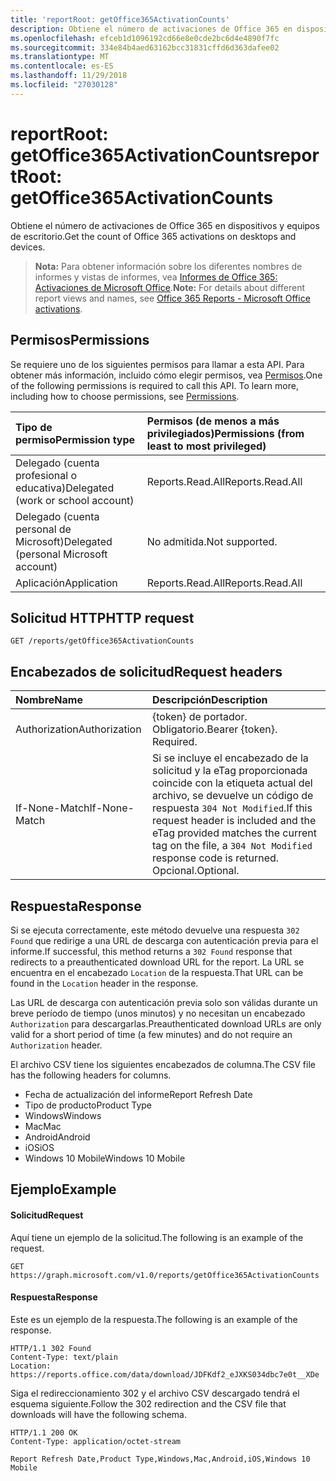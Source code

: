 ```yaml
---
title: 'reportRoot: getOffice365ActivationCounts'
description: Obtiene el número de activaciones de Office 365 en dispositivos y equipos de escritorio.
ms.openlocfilehash: efceb1d1096192cd66e8e0cde2bc6d4e4890f7fc
ms.sourcegitcommit: 334e84b4aed63162bcc31831cffd6d363dafee02
ms.translationtype: MT
ms.contentlocale: es-ES
ms.lasthandoff: 11/29/2018
ms.locfileid: "27030128"
---
```

# <a name="reportroot-getoffice365activationcounts"></a><span data-ttu-id="0fc63-103">reportRoot: getOffice365ActivationCounts</span><span class="sxs-lookup"><span data-stu-id="0fc63-103">reportRoot: getOffice365ActivationCounts</span></span>

<span data-ttu-id="0fc63-104">Obtiene el número de activaciones de Office 365 en dispositivos y equipos de escritorio.</span><span class="sxs-lookup"><span data-stu-id="0fc63-104">Get the count of Office 365 activations on desktops and devices.</span></span>

> <span data-ttu-id="0fc63-105">**Nota:** Para obtener información sobre los diferentes nombres de informes y vistas de informes, vea [Informes de Office 365: Activaciones de Microsoft Office](https://support.office.com/client/Office-activations-87c24ae2-82e0-4d1e-be01-c3bcc3f18c60).</span><span class="sxs-lookup"><span data-stu-id="0fc63-105">**Note:** For details about different report views and names, see [Office 365 Reports - Microsoft Office activations](https://support.office.com/client/Office-activations-87c24ae2-82e0-4d1e-be01-c3bcc3f18c60).</span></span>

## <a name="permissions"></a><span data-ttu-id="0fc63-106">Permisos</span><span class="sxs-lookup"><span data-stu-id="0fc63-106">Permissions</span></span>

<span data-ttu-id="0fc63-p101">Se requiere uno de los siguientes permisos para llamar a esta API. Para obtener más información, incluido cómo elegir permisos, vea [Permisos](/graph/permissions-reference).</span><span class="sxs-lookup"><span data-stu-id="0fc63-p101">One of the following permissions is required to call this API. To learn more, including how to choose permissions, see [Permissions](/graph/permissions-reference).</span></span>

| <span data-ttu-id="0fc63-109">Tipo de permiso</span><span class="sxs-lookup"><span data-stu-id="0fc63-109">Permission type</span></span>                        | <span data-ttu-id="0fc63-110">Permisos (de menos a más privilegiados)</span><span class="sxs-lookup"><span data-stu-id="0fc63-110">Permissions (from least to most privileged)</span></span> |
| :------------------------------------- | :--------------------------------------- |
| <span data-ttu-id="0fc63-111">Delegado (cuenta profesional o educativa)</span><span class="sxs-lookup"><span data-stu-id="0fc63-111">Delegated (work or school account)</span></span>     | <span data-ttu-id="0fc63-112">Reports.Read.All</span><span class="sxs-lookup"><span data-stu-id="0fc63-112">Reports.Read.All</span></span>                         |
| <span data-ttu-id="0fc63-113">Delegado (cuenta personal de Microsoft)</span><span class="sxs-lookup"><span data-stu-id="0fc63-113">Delegated (personal Microsoft account)</span></span> | <span data-ttu-id="0fc63-114">No admitida.</span><span class="sxs-lookup"><span data-stu-id="0fc63-114">Not supported.</span></span>                           |
| <span data-ttu-id="0fc63-115">Aplicación</span><span class="sxs-lookup"><span data-stu-id="0fc63-115">Application</span></span>                            | <span data-ttu-id="0fc63-116">Reports.Read.All</span><span class="sxs-lookup"><span data-stu-id="0fc63-116">Reports.Read.All</span></span>                         |

## <a name="http-request"></a><span data-ttu-id="0fc63-117">Solicitud HTTP</span><span class="sxs-lookup"><span data-stu-id="0fc63-117">HTTP request</span></span>

<!-- { "blockType": "ignored" } --> 

```http
GET /reports/getOffice365ActivationCounts
```

## <a name="request-headers"></a><span data-ttu-id="0fc63-118">Encabezados de solicitud</span><span class="sxs-lookup"><span data-stu-id="0fc63-118">Request headers</span></span>

| <span data-ttu-id="0fc63-119">Nombre</span><span class="sxs-lookup"><span data-stu-id="0fc63-119">Name</span></span>          | <span data-ttu-id="0fc63-120">Descripción</span><span class="sxs-lookup"><span data-stu-id="0fc63-120">Description</span></span>                              |
| :------------ | :--------------------------------------- |
| <span data-ttu-id="0fc63-121">Authorization</span><span class="sxs-lookup"><span data-stu-id="0fc63-121">Authorization</span></span> | <span data-ttu-id="0fc63-p102">{token} de portador. Obligatorio.</span><span class="sxs-lookup"><span data-stu-id="0fc63-p102">Bearer {token}. Required.</span></span>                |
| <span data-ttu-id="0fc63-124">If-None-Match</span><span class="sxs-lookup"><span data-stu-id="0fc63-124">If-None-Match</span></span> | <span data-ttu-id="0fc63-125">Si se incluye el encabezado de la solicitud y la eTag proporcionada coincide con la etiqueta actual del archivo, se devuelve un código de respuesta `304 Not Modified`.</span><span class="sxs-lookup"><span data-stu-id="0fc63-125">If this request header is included and the eTag provided matches the current tag on the file, a `304 Not Modified` response code is returned.</span></span> <span data-ttu-id="0fc63-126">Opcional.</span><span class="sxs-lookup"><span data-stu-id="0fc63-126">Optional.</span></span> |

## <a name="response"></a><span data-ttu-id="0fc63-127">Respuesta</span><span class="sxs-lookup"><span data-stu-id="0fc63-127">Response</span></span>

<span data-ttu-id="0fc63-128">Si se ejecuta correctamente, este método devuelve una respuesta `302 Found` que redirige a una URL de descarga con autenticación previa para el informe.</span><span class="sxs-lookup"><span data-stu-id="0fc63-128">If successful, this method returns a `302 Found` response that redirects to a preauthenticated download URL for the report.</span></span> <span data-ttu-id="0fc63-129">La URL se encuentra en el encabezado `Location` de la respuesta.</span><span class="sxs-lookup"><span data-stu-id="0fc63-129">That URL can be found in the `Location` header in the response.</span></span>

<span data-ttu-id="0fc63-130">Las URL de descarga con autenticación previa solo son válidas durante un breve período de tiempo (unos minutos) y no necesitan un encabezado `Authorization` para descargarlas.</span><span class="sxs-lookup"><span data-stu-id="0fc63-130">Preauthenticated download URLs are only valid for a short period of time (a few minutes) and do not require an `Authorization` header.</span></span>

<span data-ttu-id="0fc63-131">El archivo CSV tiene los siguientes encabezados de columna.</span><span class="sxs-lookup"><span data-stu-id="0fc63-131">The CSV file has the following headers for columns.</span></span>

- <span data-ttu-id="0fc63-132">Fecha de actualización del informe</span><span class="sxs-lookup"><span data-stu-id="0fc63-132">Report Refresh Date</span></span>
- <span data-ttu-id="0fc63-133">Tipo de producto</span><span class="sxs-lookup"><span data-stu-id="0fc63-133">Product Type</span></span>
- <span data-ttu-id="0fc63-134">Windows</span><span class="sxs-lookup"><span data-stu-id="0fc63-134">Windows</span></span>
- <span data-ttu-id="0fc63-135">Mac</span><span class="sxs-lookup"><span data-stu-id="0fc63-135">Mac</span></span>
- <span data-ttu-id="0fc63-136">Android</span><span class="sxs-lookup"><span data-stu-id="0fc63-136">Android</span></span>
- <span data-ttu-id="0fc63-137">iOS</span><span class="sxs-lookup"><span data-stu-id="0fc63-137">iOS</span></span>
- <span data-ttu-id="0fc63-138">Windows 10 Mobile</span><span class="sxs-lookup"><span data-stu-id="0fc63-138">Windows 10 Mobile</span></span>

## <a name="example"></a><span data-ttu-id="0fc63-139">Ejemplo</span><span class="sxs-lookup"><span data-stu-id="0fc63-139">Example</span></span>

#### <a name="request"></a><span data-ttu-id="0fc63-140">Solicitud</span><span class="sxs-lookup"><span data-stu-id="0fc63-140">Request</span></span>

<span data-ttu-id="0fc63-141">Aquí tiene un ejemplo de la solicitud.</span><span class="sxs-lookup"><span data-stu-id="0fc63-141">The following is an example of the request.</span></span>

<!--{
  "blockType": "request",
  "isComposable": true,
  "name": "reportroot_getoffice365activationcounts"
}-->

```http
GET https://graph.microsoft.com/v1.0/reports/getOffice365ActivationCounts
```

#### <a name="response"></a><span data-ttu-id="0fc63-142">Respuesta</span><span class="sxs-lookup"><span data-stu-id="0fc63-142">Response</span></span>

<span data-ttu-id="0fc63-143">Este es un ejemplo de la respuesta.</span><span class="sxs-lookup"><span data-stu-id="0fc63-143">The following is an example of the response.</span></span>

<!-- {
  "blockType": "response",
  "truncated": true,
  "@odata.type": "microsoft.graph.report"
} -->

```http
HTTP/1.1 302 Found
Content-Type: text/plain
Location: https://reports.office.com/data/download/JDFKdf2_eJXKS034dbc7e0t__XDe
```

<span data-ttu-id="0fc63-144">Siga el redireccionamiento 302 y el archivo CSV descargado tendrá el esquema siguiente.</span><span class="sxs-lookup"><span data-stu-id="0fc63-144">Follow the 302 redirection and the CSV file that downloads will have the following schema.</span></span>

<!-- { "blockType": "ignored" } --> 

```http
HTTP/1.1 200 OK
Content-Type: application/octet-stream

Report Refresh Date,Product Type,Windows,Mac,Android,iOS,Windows 10 Mobile
```
